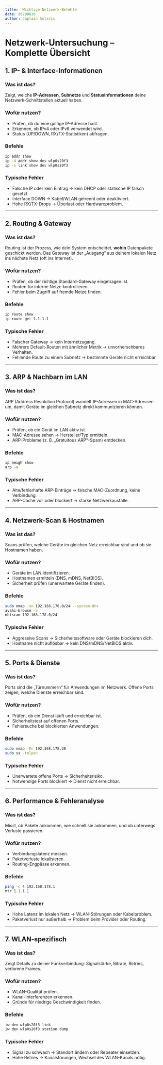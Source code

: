 ```yaml
---
title:  Wichtige Netzwerk-Befehle
date: 20200820
author: Captain Solaris
---
```



# Netzwerk-Untersuchung – Komplette Übersicht

## 1. IP- & Interface-Informationen

### Was ist das?

Zeigt, welche **IP-Adressen**, **Subnetze** und **Statusinformationen** deine Netzwerk-Schnittstellen aktuell haben.

### Wofür nutzen?

* Prüfen, ob du eine gültige IP-Adresse hast.
* Erkennen, ob IPv4 oder IPv6 verwendet wird.
* Status (UP/DOWN, RX/TX-Statistiken) abfragen.

### Befehle

```bash
ip addr show
ip -4 addr show dev wlp0s20f3
ip -s link show dev wlp0s20f3
```

### Typische Fehler

* Falsche IP oder kein Eintrag → kein DHCP oder statische IP falsch gesetzt.
* Interface DOWN → Kabel/WLAN getrennt oder deaktiviert.
* Hohe RX/TX-Drops → Überlast oder Hardwareproblem.

---

## 2. Routing & Gateway

### Was ist das?

Routing ist der Prozess, wie dein System entscheidet, **wohin** Datenpakete geschickt werden.
Das Gateway ist der „Ausgang“ aus deinem lokalen Netz ins nächste Netz (oft ins Internet).

### Wofür nutzen?

* Prüfen, ob der richtige Standard-Gateway eingetragen ist.
* Routen für interne Netze kontrollieren.
* Fehler beim Zugriff auf fremde Netze finden.

### Befehle

```bash
ip route show
ip route get 1.1.1.1
```

### Typische Fehler

* Falscher Gateway → kein Internetzugang.
* Mehrere Default-Routen mit ähnlicher Metrik → unvorhersehbares Verhalten.
* Fehlende Route zu einem Subnetz → bestimmte Geräte nicht erreichbar.

---

## 3. ARP & Nachbarn im LAN

### Was ist das?

ARP (Address Resolution Protocol) wandelt IP-Adressen in MAC-Adressen um, damit Geräte im gleichen Subnetz direkt kommunizieren können.

### Wofür nutzen?

* Prüfen, ob ein Gerät im LAN aktiv ist.
* MAC-Adresse sehen → Hersteller/Typ ermitteln.
* ARP-Probleme (z. B. „Gratuitous ARP“-Spam) entdecken.

### Befehle

```bash
ip neigh show
arp -a
```

### Typische Fehler

* Alte/fehlerhafte ARP-Einträge → falsche MAC-Zuordnung, keine Verbindung.
* ARP-Cache voll oder blockiert → starke Netzwerkausfälle.

---

## 4. Netzwerk-Scan & Hostnamen

### Was ist das?

Scans prüfen, welche Geräte im gleichen Netz erreichbar sind und ob sie Hostnamen haben.

### Wofür nutzen?

* Geräte im LAN identifizieren.
* Hostnamen ermitteln (DNS, mDNS, NetBIOS).
* Sicherheit prüfen (unerwartete Geräte finden).

### Befehle

```bash
sudo nmap -sn 192.168.178.0/24 --system-dns
avahi-browse -a
nbtscan 192.168.178.0/24
```

### Typische Fehler

* Aggressive Scans → Sicherheitssoftware oder Geräte blockieren dich.
* Hostname nicht auflösbar → kein DNS/mDNS/NetBIOS aktiv.

---

## 5. Ports & Dienste

### Was ist das?

Ports sind die „Türnummern“ für Anwendungen im Netzwerk. Offene Ports zeigen, welche Dienste erreichbar sind.

### Wofür nutzen?

* Prüfen, ob ein Dienst läuft und erreichbar ist.
* Sicherheitstest auf offenen Ports.
* Fehlersuche bei blockierten Anwendungen.

### Befehle

```bash
sudo nmap -Pn 192.168.178.20
sudo ss -tulpen
```

### Typische Fehler

* Unerwartete offene Ports → Sicherheitsrisiko.
* Notwendige Ports blockiert → Dienst nicht erreichbar.

---

## 6. Performance & Fehleranalyse

### Was ist das?

Misst, ob Pakete ankommen, wie schnell sie ankommen, und ob unterwegs Verluste passieren.

### Wofür nutzen?

* Verbindungslatenz messen.
* Paketverluste lokalisieren.
* Routing-Engpässe erkennen.

### Befehle

```bash
ping -c 4 192.168.178.1
mtr 1.1.1.1
```

### Typische Fehler

* Hohe Latenz im lokalen Netz → WLAN-Störungen oder Kabelproblem.
* Paketverlust nur außerhalb → Problem beim Provider oder Routing.

---

## 7. WLAN-spezifisch

### Was ist das?

Zeigt Details zu deiner Funkverbindung: Signalstärke, Bitrate, Retries, verlorene Frames.

### Wofür nutzen?

* WLAN-Qualität prüfen.
* Kanal-Interferenzen erkennen.
* Gründe für niedrige Geschwindigkeit finden.

### Befehle

```bash
iw dev wlp0s20f3 link
iw dev wlp0s20f3 station dump
```

### Typische Fehler

* Signal zu schwach → Standort ändern oder Repeater einsetzen.
* Hohe Retries → Kanalstörungen, Wechsel des WLAN-Kanals nötig.

